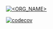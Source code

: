 [![<ORG_NAME>](https://circleci.com/gh/xavidop/alexa-proactive-event-sender.svg?style=shield )](https://app.circleci.com/pipelines/github/xavidop/alexa-proactive-event-sender)

[![codecov](https://codecov.io/gh/xavidop/alexa-proactive-event-sender/branch/master/graph/badge.svg)](https://codecov.io/gh/xavidop/alexa-proactive-event-sender)

